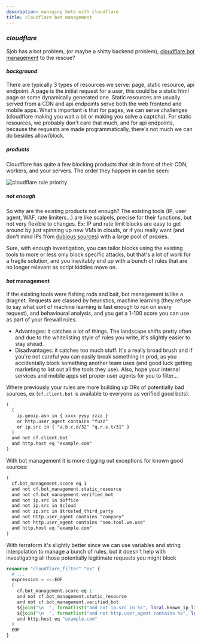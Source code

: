```yaml
---
description: managing bots with cloudflare
title: cloudflare bot management
---
```


### _cloudflare_

$job has a bot problem,
(or maybe a shitty backend problem),
[cloudflare bot management](https://www.cloudflare.com/products/bot-management/)
to the rescue?

#### _background_

There are typically 3 types of resources we serve:
page, static resource, api endpoint.
A page is the initial request for a user,
this could be a static html page or some dynamically generated one.
Static resources are usually served from a CDN
and api endpoints serve both the web frontend and mobile apps.
What's important is that for pages, we can serve challenges
(cloudflare making you wait a bit or making you solve a captcha).
For static resources, we probably don't care that much,
and for api endpoints, because the requests are made programmatically,
there's not much we can do besides allow/block.

##### _products_

Cloudflare has quite a few blocking products that sit in front of their CDN,
workers, and your servers. The order they happen in can be seen:

![cloudflare rule priority](/static/cf-rule-order-1.png)

##### _not_ enough

So why are the existing products not enough?
The existing tools (IP, user agent, WAF, rate limiters...) are like scalpels,
precise for their functions, but not very flexible to changes.
Ex: IP and rate limit blocks are easy to get around by just spinning up new VMs in clouds,
or if you really want (and don't mind IPs from [dubious sources](https://luminati.io/proxy-types/rotating-residential-ips))
with a large pool of proxies.

Sure, with enough investigation, you can tailor blocks using the existing tools
to more or less only block specific attacks, but that's a lot of work for a fragile solution,
and you inevitably end up with a bunch of rules that are no longer relevent as script kiddies move on.

#### _bot_ management

If the existing tools were fishing rods and bait,
bot management is like a dragnet.
Requests are classed by heuristics, machine learning
(they refuse to say what sort of machine learning is fast enough to run on every request),
and behavioural analysis,
and you get a 1-100 score you can use as part of your firewall rules.

- Advantages: it catches a lot of things.
  The landscape shifts pretty often and due to the whitelisting style of rules you write,
  it's slightly easier to stay ahead.
- Disadvantages: it catches too much stuff.
  It's a really broad brush and if you're not careful you can easily break something in prod,
  as you accidentally block something another team uses
  (and good luck getting marketing to list out all the tools they use).
  Also, hope your internal services and mobile apps set proper user agents for you to filter...

Where previously your rules are more building up ORs of potentially bad sources,
ex (`cf.client.bot` is available to everyone as verified good bots):

```txt
(
  (
    ip.geoip.asn in { xxxx yyyy zzzz }
    or http.user_agent contains "fuzz"
    or ip.src in { "a.b.c.d/32" "q.r.s.t/31" }
  )
  and not cf.client.bot
  and http.host eq "example.com"
)
```

With bot management it is more digging out exceptions for known good sources:

```txt
(
  cf.bot_management.score eq 1
  and not cf.bot_management.static_resource
  and not cf.bot_management.verified_bot
  and not ip.src in $office
  and not ip.src in $cloud
  and not ip.src in $trusted_third_party
  and not http.user_agent contains "company"
  and not http.user_agent contains "seo.tool.we.use"
  and http.host eq "example.com"
)
```

With terraform it's slightly better since we can use
variables and string interpolation to manage a bunch of rules,
but it doesn't help with investigating all those potentially legitimate requests you might block

```terraform
resource "cloudflare_filter" "ex" {
  # ...
  expression = <<-EOF
  (
    cf.bot_management.score eq 1
    and not cf.bot_management.static_resource
    and not cf.bot_management.verified_bot
    ${join("\n  ", formatlist("and not ip.src in %s", local.known_ip_lists))}
    ${join("\n  ", formatlist("and not http.user_agent contains %s", local.known_user_agents))}
    and http.host eq "example.com"
  )
  EOF
}
```
